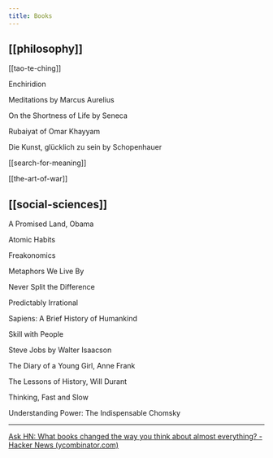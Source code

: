 ```yaml
---
title: Books
---
```





## [[philosophy]]

[[tao-te-ching]]

Enchiridion 

Meditations by Marcus Aurelius 

On the Shortness of Life by Seneca 

Rubaiyat of Omar Khayyam

Die Kunst, glücklich zu sein by Schopenhauer

[[search-for-meaning]]

[[the-art-of-war]]



## [[social-sciences]]

A Promised Land, Obama

Atomic Habits

Freakonomics

Metaphors We Live By

Never Split the Difference

Predictably Irrational

Sapiens: A Brief History of Humankind

Skill with People

Steve Jobs by Walter Isaacson

The Diary of a Young Girl, Anne Frank

The Lessons of History, Will Durant

Thinking, Fast and Slow

Understanding Power: The Indispensable Chomsky

---

[Ask HN: What books changed the way you think about almost everything? - Hacker News (ycombinator.com)](https://news.ycombinator.com/item?id=19087418)